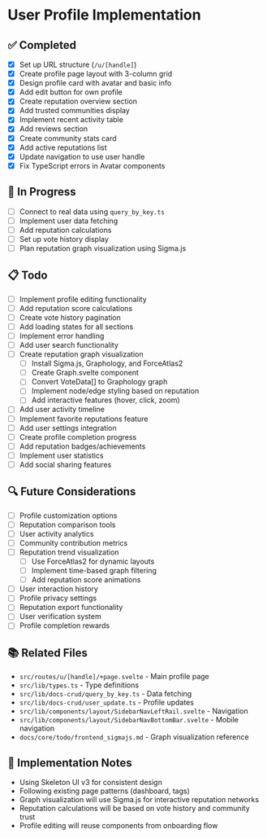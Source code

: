 # User Profile Implementation

## ✅ Completed
- [x] Set up URL structure (`/u/[handle]`)
- [x] Create profile page layout with 3-column grid
- [x] Design profile card with avatar and basic info
- [x] Add edit button for own profile
- [x] Create reputation overview section
- [x] Add trusted communities display
- [x] Implement recent activity table
- [x] Add reviews section
- [x] Create community stats card
- [x] Add active reputations list
- [x] Update navigation to use user handle
- [x] Fix TypeScript errors in Avatar components

## 🚧 In Progress
- [ ] Connect to real data using `query_by_key.ts`
- [ ] Implement user data fetching
- [ ] Add reputation calculations
- [ ] Set up vote history display
- [ ] Plan reputation graph visualization using Sigma.js

## 📋 Todo
- [ ] Implement profile editing functionality
- [ ] Add reputation score calculations
- [ ] Create vote history pagination
- [ ] Add loading states for all sections
- [ ] Implement error handling
- [ ] Add user search functionality
- [ ] Create reputation graph visualization
  - [ ] Install Sigma.js, Graphology, and ForceAtlas2
  - [ ] Create Graph.svelte component
  - [ ] Convert VoteData[] to Graphology graph
  - [ ] Implement node/edge styling based on reputation
  - [ ] Add interactive features (hover, click, zoom)
- [ ] Add user activity timeline
- [ ] Implement favorite reputations feature
- [ ] Add user settings integration
- [ ] Create profile completion progress
- [ ] Add reputation badges/achievements
- [ ] Implement user statistics
- [ ] Add social sharing features

## 🔍 Future Considerations
- [ ] Profile customization options
- [ ] Reputation comparison tools
- [ ] User activity analytics
- [ ] Community contribution metrics
- [ ] Reputation trend visualization
  - [ ] Use ForceAtlas2 for dynamic layouts
  - [ ] Implement time-based graph filtering
  - [ ] Add reputation score animations
- [ ] User interaction history
- [ ] Profile privacy settings
- [ ] Reputation export functionality
- [ ] User verification system
- [ ] Profile completion rewards

## 📚 Related Files
- `src/routes/u/[handle]/+page.svelte` - Main profile page
- `src/lib/types.ts` - Type definitions
- `src/lib/docs-crud/query_by_key.ts` - Data fetching
- `src/lib/docs-crud/user_update.ts` - Profile updates
- `src/lib/components/layout/SidebarNavLeftRail.svelte` - Navigation
- `src/lib/components/layout/SidebarNavBottomBar.svelte` - Mobile navigation
- `docs/core/todo/frontend_sigmajs.md` - Graph visualization reference

## 🎯 Implementation Notes
- Using Skeleton UI v3 for consistent design
- Following existing page patterns (dashboard, tags)
- Graph visualization will use Sigma.js for interactive reputation networks
- Reputation calculations will be based on vote history and community trust
- Profile editing will reuse components from onboarding flow 